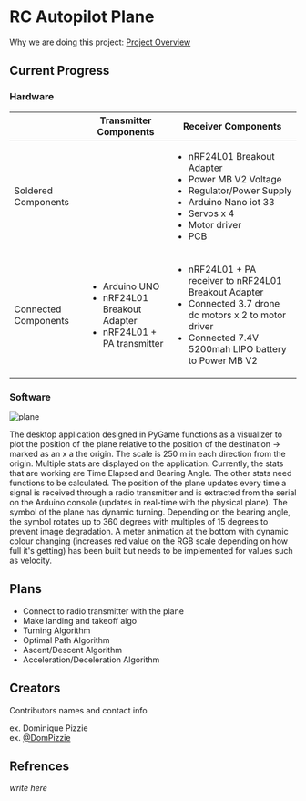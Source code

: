 # RC Autopilot Plane

Why we are doing this project: [Project Overview](https://docs.google.com/document/d/1GXb-hj0h31oRvuv6bn0ZbQ69HOYbUhehtujObRabfnY/edit?usp=sharing)

## Current Progress

### Hardware

|                     | Transmitter Components | Receiver Components |
| ------------------- | ---------------------- | ------------------- |
| Soldered Components |  | <ul><li>nRF24L01 Breakout Adapter</li><li>Power MB V2 Voltage</li><li>Regulator/Power Supply</li><li>Arduino Nano iot 33</li><li>Servos x 4</li><li>Motor driver</li><li>PCB</li></ul> |
| Connected Components | <ul><li>Arduino UNO</li><li>nRF24L01 Breakout Adapter</li><li>nRF24L01 + PA transmitter</li></ul> | <ul><li>nRF24L01 + PA receiver to nRF24L01 Breakout Adapter</li><li>Connected 3.7 drone dc motors x 2 to motor driver</li><li>Connected 7.4V 5200mah LIPO battery to Power MB V2</li></ul> |

### Software

![plane](https://user-images.githubusercontent.com/57009205/105204286-04066900-5b12-11eb-8547-1b9bb6df8277.PNG)

The desktop application designed in PyGame functions as a visualizer to plot the position of the plane relative to the position of the destination -> marked as an x a the origin. The scale is 250 m in each direction from the origin. Multiple stats are displayed on the application. Currently, the stats that are working are Time Elapsed and Bearing Angle. The other stats need functions to be calculated. The position of the plane updates every time a signal is received through a radio transmitter and is extracted from the serial on the Arduino console (updates in real-time with the physical plane). The symbol of the plane has dynamic turning. Depending on the bearing angle, the symbol rotates up to 360 degrees with multiples of 15 degrees to prevent image degradation. A meter animation at the bottom with dynamic colour changing (increases red value on the RGB scale depending on how full it's getting) has been built but needs to be implemented for values such as velocity.

## Plans
* Connect to radio transmitter with the plane
* Make landing and takeoff algo
* Turning Algorithm
* Optimal Path Algorithm
* Ascent/Descent Algorithm
* Acceleration/Deceleration Algorithm
         
## Creators

Contributors names and contact info

ex. Dominique Pizzie  
ex. [@DomPizzie](https://twitter.com/dompizzie)

## Refrences

*write here*

